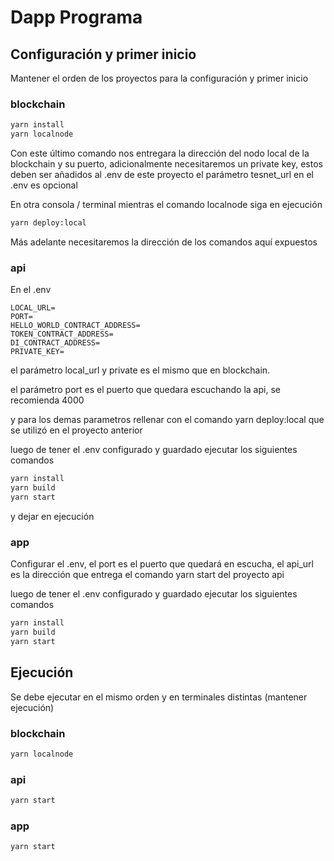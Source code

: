 # Dapp Programa

## Configuración y primer inicio
Mantener el orden de los proyectos para la configuración y primer inicio

### blockchain
```bash
yarn install
yarn localnode
```
Con este último comando nos entregara la dirección del nodo local de la blockchain y su puerto, adicionalmente necesitaremos un private key, estos deben ser añadidos al .env de este proyecto el parámetro tesnet_url en el .env es opcional

En otra consola / terminal mientras el comando localnode siga en ejecución
```bash
yarn deploy:local
```
Más adelante necesitaremos la dirección de los comandos aquí expuestos

### api
En el .env
```env
LOCAL_URL=
PORT=
HELLO_WORLD_CONTRACT_ADDRESS=
TOKEN_CONTRACT_ADDRESS=
DI_CONTRACT_ADDRESS=
PRIVATE_KEY=
```

el parámetro local_url y private es el mismo que en blockchain.

el parámetro port es el puerto que quedara escuchando la api, se recomienda 4000

y para los demas parametros rellenar con el comando yarn deploy:local que se utilizó en el proyecto anterior

luego de tener el .env configurado y guardado ejecutar los siguientes comandos
```bash
yarn install
yarn build
yarn start
```
y dejar en ejecución

### app
Configurar el .env, el port es el puerto que quedará en escucha, el api_url es la dirección que entrega el comando yarn start del proyecto api

luego de tener el .env configurado y guardado ejecutar los siguientes comandos
```bash
yarn install
yarn build
yarn start
```

## Ejecución
Se debe ejecutar en el mismo orden y en terminales distintas (mantener ejecución)

### blockchain
```bash
yarn localnode
```

### api
```bash
yarn start
```

### app
```bash
yarn start
```
